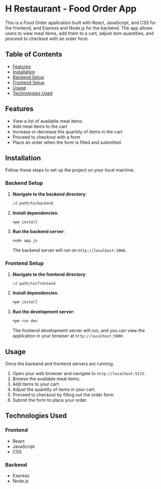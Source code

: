 # H Restaurant - Food Order App

This is a Food Order application built with React, JavaScript, and CSS for the frontend, and Express and Node.js for the backend. The app allows users to view meal items, add them to a cart, adjust item quantities, and proceed to checkout with an order form.

## Table of Contents

- [Features](#features)
- [Installation](#installation)
- [Backend Setup](#backend-setup)
- [Frontend Setup](#frontend-setup)
- [Usage](#usage)
- [Technologies Used](#technologies-used)
## Features

- View a list of available meal items
- Add meal items to the cart
- Increase or decrease the quantity of items in the cart
- Proceed to checkout with a form
- Place an order when the form is filled and submitted

## Installation

Follow these steps to set up the project on your local machine.

### Backend Setup

1. **Navigate to the backend directory**:
    ```sh
    cd path/to/backend
    ```

2. **Install dependencies**:
    ```sh
    npm install
    ```

3. **Run the backend server**:
    ```sh
    node app.js
    ```

    The backend server will run on `http://localhost:3000`.

### Frontend Setup

1. **Navigate to the frontend directory**:
    ```sh
    cd path/to/frontend
    ```

2. **Install dependencies**:
    ```sh
    npm install
    ```

3. **Run the development server**:
    ```sh
    npm run dev
    ```

    The frontend development server will run, and you can view the application in your browser at `http://localhost:3000`.

## Usage

Once the backend and frontend servers are running:

1. Open your web browser and navigate to `http://localhost:5173`.
2. Browse the available meal items.
3. Add items to your cart.
4. Adjust the quantity of items in your cart.
5. Proceed to checkout by filling out the order form.
6. Submit the form to place your order.

## Technologies Used

### Frontend

- React
- JavaScript
- CSS

### Backend

- Express
- Node.js
